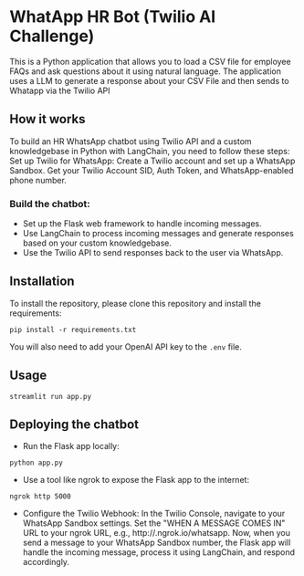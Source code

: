 # WhatApp HR Bot (Twilio AI Challenge)

This is a Python application that allows you to load a CSV file for employee FAQs and ask questions about it using natural language. The application uses a LLM to generate a response about your CSV File and then sends to Whatapp via the Twilio API

## How it works

To build an HR WhatsApp chatbot using Twilio API and a custom knowledgebase in Python with LangChain, you need to follow these steps:
Set up Twilio for WhatsApp:
Create a Twilio account and set up a WhatsApp Sandbox.
Get your Twilio Account SID, Auth Token, and WhatsApp-enabled phone number.

### Build the chatbot:

- Set up the Flask web framework to handle incoming messages.
- Use LangChain to process incoming messages and generate responses based on your custom knowledgebase.
- Use the Twilio API to send responses back to the user via WhatsApp.

## Installation

To install the repository, please clone this repository and install the requirements:

```
pip install -r requirements.txt
```

You will also need to add your OpenAI API key to the `.env` file.

## Usage

```
streamlit run app.py
```

## Deploying the chatbot

- Run the Flask app locally:

```
python app.py
```

- Use a tool like ngrok to expose the Flask app to the internet:

```
ngrok http 5000
```

- Configure the Twilio Webhook:
  In the Twilio Console, navigate to your WhatsApp Sandbox settings.
  Set the "WHEN A MESSAGE COMES IN" URL to your ngrok URL, e.g., http://<your-ngrok-id>.ngrok.io/whatsapp.
  Now, when you send a message to your WhatsApp Sandbox number, the Flask app will handle the incoming message, process it using LangChain, and respond accordingly.
